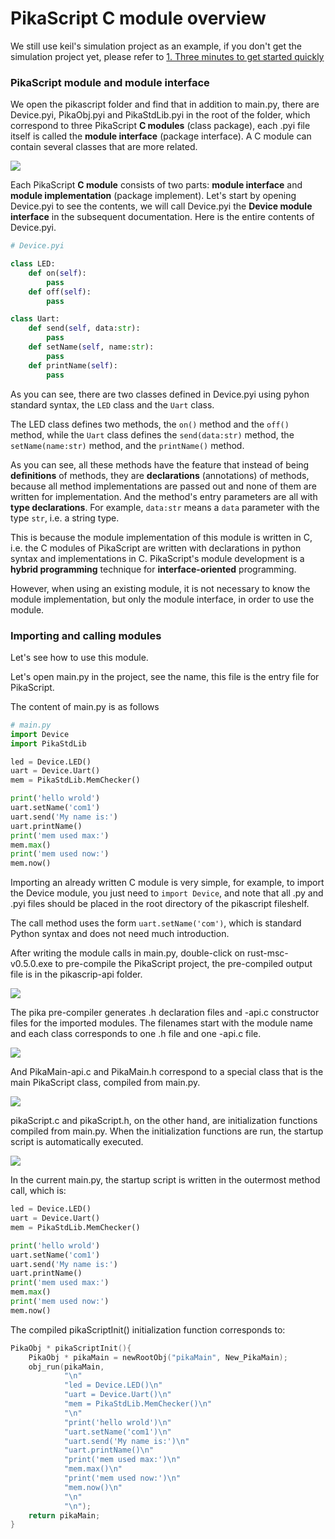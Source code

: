 # PikaScript C module overview

We still use keil's simulation project as an example, if you don't get the simulation project yet, please refer to [1. Three minutes to get started quickly](https://pikadoc.readthedocs.io/en/latest/Keil%20%E4%BB%BF%E7%9C%9F%E5%B7%A5%E7%A8%8B.html)
### PikaScript module and module interface
We open the pikascript folder and find that in addition to main.py, there are Device.pyi, PikaObj.pyi and PikaStdLib.pyi in the root of the folder, which correspond to three PikaScript **C modules** (class package), each .pyi file itself is called the **module interface** (package interface). A C module can contain several classes that are more related.

![](assets/1638582993068-0a8afe28-baa2-41ad-bac1-6626d50192ad.png)

Each PikaScript **C module** consists of two parts: **module interface** and **module implementation** (package implement).
Let's start by opening Device.pyi to see the contents, we will call Device.pyi the **Device module interface** in the subsequent documentation.
Here is the entire contents of Device.pyi.

```python
# Device.pyi

class LED:
    def on(self):
        pass
    def off(self):
        pass

class Uart:
    def send(self, data:str):
        pass
    def setName(self, name:str):
        pass
    def printName(self):
        pass
```


As you can see, there are two classes defined in Device.pyi using pyhon standard syntax, the `LED` class and the `Uart` class.


The LED class defines two methods, the `on()` method and the `off()` method, while the `Uart` class defines the `send(data:str)` method, the `setName(name:str)` method, and the `printName()` method.


As you can see, all these methods have the feature that instead of being **definitions** of methods, they are **declarations** (annotations) of methods, because all method implementations are passed out and none of them are written for implementation. And the method's entry parameters are all with **type declarations**. For example, `data:str` means a `data` parameter with the type `str`, i.e. a string type.


This is because the module implementation of this module is written in C, i.e. the C modules of PikaScript are written with declarations in python syntax and implementations in C. PikaScript's module development is a **hybrid programming** technique for **interface-oriented** programming.


However, when using an existing module, it is not necessary to know the module implementation, but only the module interface, in order to use the module.


### Importing and calling modules


Let's see how to use this module.


Let's open main.py in the project, see the name, this file is the entry file for PikaScript.


The content of main.py is as follows


```python
# main.py
import Device
import PikaStdLib 

led = Device.LED()
uart = Device.Uart()
mem = PikaStdLib.MemChecker()

print('hello wrold')
uart.setName('com1')
uart.send('My name is:')
uart.printName()
print('mem used max:')
mem.max()
print('mem used now:')
mem.now()
```


Importing an already written C module is very simple, for example, to import the Device module, you just need to `import Device`, and note that all .py and .pyi files should be placed in the root directory of the pikascript fileshelf.


The call method uses the form `uart.setName('com')`, which is standard Python syntax and does not need much introduction.


After writing the module calls in main.py, double-click on rust-msc-v0.5.0.exe to pre-compile the PikaScript project, the pre-compiled output file is in the pikascrip-api folder.

![](assets/1638582989556-feafe97a-037f-44b2-8f2c-55ddf8f041ea.png)

The pika pre-compiler generates .h declaration files and -api.c constructor files for the imported modules. The filenames start with the module name and each class corresponds to one .h file and one -api.c file.

![](https://user-images.githubusercontent.com/88232613/171088787-0e7239ef-0081-434e-9461-59d5c162a6ba.png)

And PikaMain-api.c and PikaMain.h correspond to a special class that is the main PikaScript class, compiled from main.py.

![](https://user-images.githubusercontent.com/88232613/171088880-83247a92-2b1c-4d3f-a075-b4811132e54e.png)

pikaScript.c and pikaScript.h, on the other hand, are initialization functions compiled from main.py. When the initialization functions are run, the startup script is automatically executed.

![](https://user-images.githubusercontent.com/88232613/171089013-7a690617-3972-436b-966b-75c6e975c497.png)

In the current main.py, the startup script is written in the outermost method call, which is:


```python
led = Device.LED()
uart = Device.Uart()
mem = PikaStdLib.MemChecker()

print('hello wrold')
uart.setName('com1')
uart.send('My name is:')
uart.printName()
print('mem used max:')
mem.max()
print('mem used now:')
mem.now()
```


The compiled pikaScriptInit() initialization function corresponds to:


```c
PikaObj * pikaScriptInit(){
    PikaObj * pikaMain = newRootObj("pikaMain", New_PikaMain);
    obj_run(pikaMain,
            "\n"
            "led = Device.LED()\n"
            "uart = Device.Uart()\n"
            "mem = PikaStdLib.MemChecker()\n"
            "\n"
            "print('hello wrold')\n"
            "uart.setName('com1')\n"
            "uart.send('My name is:')\n"
            "uart.printName()\n"
            "print('mem used max:')\n"
            "mem.max()\n"
            "print('mem used now:')\n"
            "mem.now()\n"
            "\n"
            "\n");
    return pikaMain;
}
```


